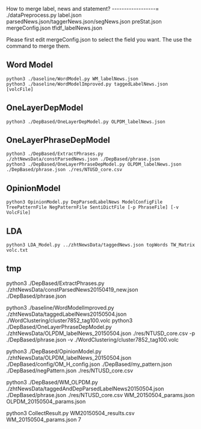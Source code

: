 
How to merge label, news and statement?
------------------=
     ./dataPreprocess.py label.json parsedNews.json/taggerNews.json/segNews.json preStat.json mergeConfig.json tfidf_labelNews.json

Please first edit mergeConfig.json to select the field you want. The use the command to merge them.



Word Model
------------------
    python3 ./baseline/WordModel.py WM_labelNews.json
    python3 ./baseline/WordModelImproved.py taggedLabelNews.json [volcFile]

OneLayerDepModel
------------------
    python3 ./DepBased/OneLayerDepModel.py OLPDM_labelNews.json

OneLayerPhraseDepModel 
------------------
    python3 ./DepBased/ExtractPhrases.py ./zhtNewsData/constParsedNews.json ./DepBased/phrase.json
    python3 ./DepBased/OneLayerPhraseDepModel.py OLPDM_labelNews.json ./DepBased/phrase.json ./res/NTUSD_core.csv


OpinionModel
------------------
    python3 OpinionModel.py DepParsedLabelNews ModelConfigFile TreePatternFile NegPatternFile SentiDictFile [-p PhraseFile] [-v VolcFile]



LDA
------------------
    python3 LDA_Model.py ../zhtNewsData/taggedNews.json topWords TW_Matrix volc.txt


tmp
------------------
python3 ./DepBased/ExtractPhrases.py ./zhtNewsData/constParsedNews20150419_new.json ./DepBased/phrase.json

python3 ./baseline/WordModelImproved.py ./zhtNewsData/taggedLabelNews20150504.json ./WordClustering/cluster7852_tag100.volc
 python3 ./DepBased/OneLayerPhraseDepModel.py ./zhtNewsData/OLPDM_labelNews_20150504.json ./res/NTUSD_core.csv -p ./DepBased/phrase.json -v ./WordClustering/cluster7852_tag100.volc

python3 ./DepBased/OpinionModel.py ./zhtNewsData/OLPDM_labelNews_20150504.json ./DepBased/config/OM_H_config.json ./DepBased/my_pattern.json ./DepBased/negPattern.json ./res/NTUSD_core.csv

python3 ./DepBased/WM_OLPDM.py ./zhtNewsData/taggedAndDepParsedLabelNews20150504.json ./DepBased/phrase.json ./res/NTUSD_core.csv WM_20150504_params.json OLPDM_20150504_params.json



python3 CollectResult.py WM20150504_results.csv WM_20150504_params.json 7
